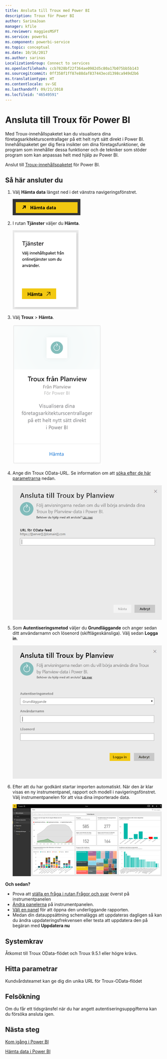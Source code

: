 ```yaml
---
title: Ansluta till Troux med Power BI
description: Troux för Power BI
author: SarinaJoan
manager: kfile
ms.reviewer: maggiesMSFT
ms.service: powerbi
ms.component: powerbi-service
ms.topic: conceptual
ms.date: 10/16/2017
ms.author: sarinas
LocalizationGroup: Connect to services
ms.openlocfilehash: ccb7828bf22f364ae0982d5c80a17b075bb5b143
ms.sourcegitcommit: 0ff358f1ff87e88daf837443ecd1398ca949d2b6
ms.translationtype: HT
ms.contentlocale: sv-SE
ms.lasthandoff: 09/21/2018
ms.locfileid: "46549591"
---
```

# <a name="connect-to-troux-for-power-bi"></a>Ansluta till Troux för Power BI
Med Troux-innehållspaketet kan du visualisera dina företagsarkitekturscentrallager på ett helt nytt sätt direkt i Power BI. Innehållspaketet ger dig flera insikter om dina företagsfunktioner, de program som innehåller dessa funktioner och de tekniker som stöder program som kan anpassas helt med hjälp av Power BI.

Anslut till [Troux-innehållspaketet](https://app.powerbi.com/getdata/services/troux) för Power BI.

## <a name="how-to-connect"></a>Så här ansluter du
1. Välj **Hämta data** längst ned i det vänstra navigeringsfönstret.
   
   ![](media/service-connect-to-troux/getdata.png)
2. I rutan **Tjänster** väljer du **Hämta**.
   
   ![](media/service-connect-to-troux/services.png)
3. Välj **Troux** \>  **Hämta**.
   
   ![](media/service-connect-to-troux/troux.png)
4. Ange din Troux OData-URL. Se information om att [söka efter de här parametrarna](#FindingParams) nedan.
   
   ![](media/service-connect-to-troux/params.png)
5. Som **Autentiseringsmetod** väljer du **Grundläggande** och anger sedan ditt användarnamn och lösenord (skiftlägeskänsliga). Välj sedan **Logga in**.
   
    ![](media/service-connect-to-troux/creds.png)
6. Efter att du har godkänt startar importen automatiskt. När den är klar visas en ny instrumentpanel, rapport och modell i navigeringsfönstret. Välj instrumentpanelen för att visa dina importerade data.
   
     ![](media/service-connect-to-troux/dashboard.png)

**Och sedan?**

* Prova att [ställa en fråga i rutan Frågor och svar](consumer/end-user-q-and-a.md) överst på instrumentpanelen
* [Ändra panelerna](service-dashboard-edit-tile.md) på instrumentpanelen.
* [Välj en panel](consumer/end-user-tiles.md) för att öppna den underliggande rapporten.
* Medan din datauppsättning schemaläggs att uppdateras dagligen så kan du ändra uppdateringsfrekvensen eller testa att uppdatera den på begäran med **Uppdatera nu**

## <a name="system-requirements"></a>Systemkrav
Åtkomst till Troux OData-flödet och Troux 9.5.1 eller högre krävs.

<a name="FindingParams"></a>

## <a name="finding-parameters"></a>Hitta parametrar
Kundvårdsteamet kan ge dig din unika URL för Troux-OData-flödet

## <a name="troubleshooting"></a>Felsökning
Om du får ett tidsgränsfel när du har angett autentiseringsuppgifterna kan du försöka ansluta igen.

## <a name="next-steps"></a>Nästa steg
[Kom igång i Power BI](service-get-started.md)

[Hämta data i Power BI](service-get-data.md)

